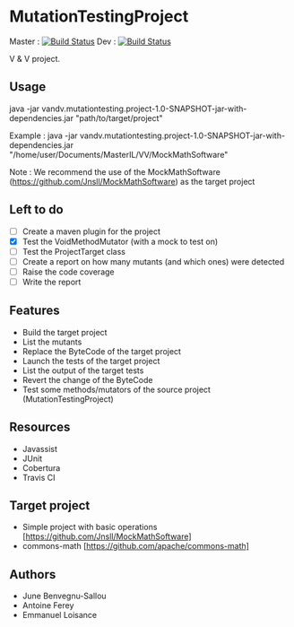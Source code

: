 # MutationTestingProject  
Master : [![Build Status](https://travis-ci.com/Jnsll/MutationTestingProject.svg?token=yEvcBv9NYXmyDfvx1xFm&branch=master)](https://travis-ci.com/Jnsll/MutationTestingProject)
Dev : [![Build Status](https://travis-ci.com/Jnsll/MutationTestingProject.svg?token=yEvcBv9NYXmyDfvx1xFm&branch=dev)](https://travis-ci.com/Jnsll/MutationTestingProject)

V & V project.

## Usage

java -jar vandv.mutationtesting.project-1.0-SNAPSHOT-jar-with-dependencies.jar  "path/to/target/project"

Example : java -jar vandv.mutationtesting.project-1.0-SNAPSHOT-jar-with-dependencies.jar  "/home/user/Documents/MasterIL/VV/MockMathSoftware"

Note : We recommend the use of the MockMathSoftware (https://github.com/Jnsll/MockMathSoftware) as the target project

## Left to do

- [ ] Create a maven plugin for the project
- [x] Test the VoidMethodMutator (with a mock to test on)
- [ ] Test the ProjectTarget class
- [ ] Create a report on how many mutants (and which ones) were detected
- [ ] Raise the code coverage
- [ ] Write the report

## Features
- Build the target project
- List the mutants
- Replace the ByteCode of the target project
- Launch the tests of the target project  
- List the output of the target tests
- Revert the change of the ByteCode
- Test some methods/mutators of the source project (MutationTestingProject) 

## Resources
- Javassist
- JUnit
- Cobertura
- Travis CI

## Target project
- Simple project with basic operations [https://github.com/Jnsll/MockMathSoftware]
- commons-math [https://github.com/apache/commons-math]

## Authors
- June Benvegnu-Sallou
- Antoine Ferey
- Emmanuel Loisance
